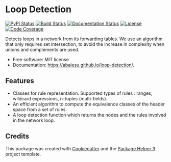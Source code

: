# Loop Detection


[![PyPI Status](https://img.shields.io/pypi/v/loop-detection.svg)](https://pypi.python.org/pypi/loop-detection)
[![Build Status](https://github.com/abaiesu/loop-detection/actions/workflows/build.yml/badge.svg?branch=main)](https://github.com/abaiesu/loop-detection/actions?query=workflow%3Abuild)
[![Documentation Status](https://github.com/abaiesu/loop-detection/actions/workflows/docs.yml/badge.svg?branch=main)](https://github.com/abaiesu/loop-detection/actions?query=workflow%3Adocs)
[![License](https://img.shields.io/github/license/abaiesu/loop-detection)](https://github.com/abaiesu/loop-detection/blob/main/LICENSE)
[![Code Coverage](https://codecov.io/gh/abaiesu/loop-detection/branch/main/graphs/badge.svg)](https://codecov.io/gh/abaiesu/loop-detection/tree/main)

Detects loops in a network from its forwarding tables. We use an algorithm that only requires set intersection, to avoid the increase in complexity when unions and complements are used.


- Free software: MIT license
- Documentation: https://abaiesu.github.io/loop-detection/.


## Features

- Classes for rule representation. Supported types of rules : ranges, wildcard expressions, n-tuples (multi-fields).
- An efficient algorithm to compute the equivalence classes of the header space from a set of rules.
- A loop detection function which returns the nodes and the rules involved in the network loop.

## Credits

This package was created with [Cookiecutter][CC] and the [Package Helper 3][PH3] project template.

[CC]: https://github.com/audreyr/cookiecutter
[PH3]: https://balouf.github.io/package-helper-3/
